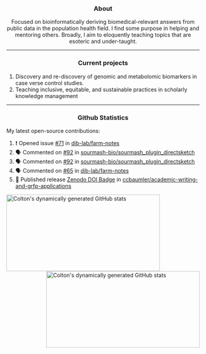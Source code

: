 <!--
Inspiration derived from:
1. https://zzetao.github.io/awesome-github-profile/
2. https://github.com/spcanelon
3. https://github.com/tallguyjenks

Tools used:
1. https://github.com/anuraghazra/github-readme-stats
2. https://github.com/jamesgeorge007/github-activity-readme
3. https://github.com/topics/profile-readme
-->

<h3 align="center">About</h3>

<p align="center">
Focused on bioinformatically deriving biomedical-relevant answers from public data in the population health field. 
I find some purpose in helping and mentoring others. Broadly, I aim to eloquently teaching topics that are esoteric and under-taught.
</p>

---

<h3 align="center">Current projects</h3>

1. Discovery and re-discovery of genomic and metabolomic biomarkers in case verse control studies.
2. Teaching inclusive, equitable, and sustainable practices in scholarly knowledge management

---

<h3 align="center">Github Statistics</h3>

My latest open-source contributions:

<!--START_SECTION:activity-->
1. ❗ Opened issue [#71](https://github.com/dib-lab/farm-notes/issues/71) in [dib-lab/farm-notes](https://github.com/dib-lab/farm-notes)
2. 🗣 Commented on [#92](https://github.com/sourmash-bio/sourmash_plugin_directsketch/pull/92#issuecomment-2338766117) in [sourmash-bio/sourmash_plugin_directsketch](https://github.com/sourmash-bio/sourmash_plugin_directsketch)
3. 🗣 Commented on [#92](https://github.com/sourmash-bio/sourmash_plugin_directsketch/pull/92#issuecomment-2335016249) in [sourmash-bio/sourmash_plugin_directsketch](https://github.com/sourmash-bio/sourmash_plugin_directsketch)
4. 🗣 Commented on [#65](https://github.com/dib-lab/farm-notes/issues/65#issuecomment-2334728120) in [dib-lab/farm-notes](https://github.com/dib-lab/farm-notes)
5. 🚀 Published release [Zenodo DOI Badge](https://github.com/ccbaumler/academic-writing-and-grfp-applications/releases/tag/v1.0.1) in [ccbaumler/academic-writing-and-grfp-applications](https://github.com/ccbaumler/academic-writing-and-grfp-applications)
<!--END_SECTION:activity-->

<a href="https://github.com/ccbaumler">
  <img height="200" width=400 align="left" alt="Colton's dynamically generated GitHub stats" src="https://github-readme-stats.vercel.app/api?username=ccbaumler&show_icons=true&title_color=434d58&icon_color=fa8072&ring_color=ba55d3"/>
</a>
<a href="https://github.com/ccbaumler">
  <img height="200" width=400 align="right" alt="Colton's dynamically generated GitHub stats" src="https://github-readme-stats.vercel.app/api/top-langs/?username=ccbaumler&layout=compact&langs_count=6&card_width=320&title_color=434d58&hide=Standard%20ML,%20TeX,%20Jupyter%20Notebook" />
</a>
